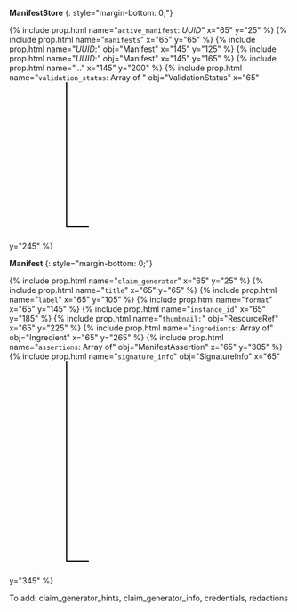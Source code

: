 
**ManifestStore**
{: style="margin-bottom: 0;"}

<div style="position: relative;" markdown="1" >
{% include prop.html name="<code>active_manifest</code>: <i>UUID</i>" x="65" y="25" %}
{% include prop.html name="<code>manifests</code>" x="65" y="65" %}
{% include prop.html name="<i>UUID</i>:" obj="Manifest" x="145" y="125" %}
{% include prop.html name="<i>UUID</i>:" obj="Manifest" x="145" y="165" %}
{% include prop.html name="..." x="145" y="200" %}
{% include prop.html name="<code>validation_status</code>: Array of " obj="ValidationStatus" x="65" y="245" %}

<svg height="300" width="300" style="margin-top: 0;">
  <polyline points="20,0 20,260 60,260" 
  style="fill:none;stroke:black;stroke-width:2" /> <!-- Large "L -->
  
  <polyline points="20,40 60,40" 
  style="fill:none;stroke:black;stroke-width:2" /> <!-- 1st horiz from large "L" -->

  <polyline points="20,80 60,80" 
  style="fill:none;stroke:black;stroke-width:2" /> <!-- 2d horiz from large "L" -->

   <polyline points="100,100 100,220 100,220, 140,220" 
  style="fill:none;stroke:black;stroke-width:2" /> <!-- Small "L -->

  <polyline points="100,140 140,140" 
  style="fill:none;stroke:black;stroke-width:2" /> <!-- 1st horiz from small "L" -->

  <polyline points="100,180 140,180" 
  style="fill:none;stroke:black;stroke-width:2" /> <!-- 2d horiz from small "L" -->
</svg>
</div>

**Manifest**
{: style="margin-bottom: 0;"}

<div style="position: relative;" markdown="1" >
{% include prop.html name="<code>claim_generator</code>" x="65" y="25" %}
{% include prop.html name="<code>title</code>" x="65" y="65" %}
{% include prop.html name="<code>label</code>" x="65" y="105" %}
{% include prop.html name="<code>format</code>" x="65" y="145" %}
{% include prop.html name="<code>instance_id</code>" x="65" y="185" %}
{% include prop.html name="<code>thumbnail:</code>" obj="ResourceRef" x="65" y="225" %}
{% include prop.html name="<code>ingredients</code>: Array of" obj="Ingredient" x="65" y="265" %}
{% include prop.html name="<code>assertions</code>: Array of" obj="ManifestAssertion" x="65" y="305" %}
{% include prop.html name="<code>signature_info</code>" obj="SignatureInfo" x="65" y="345" %}

<svg height="400" width="300" style="margin-top: 0;">
  <polyline points="20,0 20,360 60,360" 
  style="fill:none;stroke:black;stroke-width:2" /> <!-- Large "L -->
  
  <polyline points="20,40 60,40" 
  style="fill:none;stroke:black;stroke-width:2" /> <!-- 1st horiz from large "L" -->

  <polyline points="20,80 60,80" 
  style="fill:none;stroke:black;stroke-width:2" /> <!-- 2d horiz from large "L" -->

  <polyline points="20,120 60,120" 
  style="fill:none;stroke:black;stroke-width:2" />

  <polyline points="20,160 60,160" 
  style="fill:none;stroke:black;stroke-width:2" />

  <polyline points="20,200 60,200" 
  style="fill:none;stroke:black;stroke-width:2" />

  <polyline points="20,240 60,240" 
  style="fill:none;stroke:black;stroke-width:2" />

  <polyline points="20,280 60,280" 
  style="fill:none;stroke:black;stroke-width:2" />

  <polyline points="20,320 60,320" 
  style="fill:none;stroke:black;stroke-width:2" />
</svg>
</div>

To add: claim_generator_hints, claim_generator_info, credentials, redactions

<!-- 
{% assign schema = site.data.ManifestStore_schema_edited %}

{% for term in schema.definitions %}
{% if term.first=="Manifest" %}
{% assign entity = term.last %}

{%- for property in entity.properties -%}
- {{property.first}} 

{% endfor %}
{% endif %}
{% endfor %}
-->

